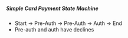 ##### Simple Card Payment State Machine

- Start -> Pre-Auth -> Pre-Auth -> Auth -> End
- Pre-auth and auth have declines

